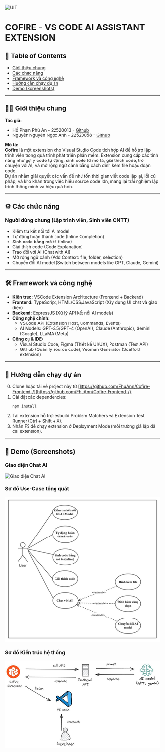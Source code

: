 ![UIT](https://img.shields.io/badge/from-UIT%20VNUHCM-blue?style=for-the-badge&link=https%3A%2F%2Fwww.uit.edu.vn%2F)

# COFIRE - VS CODE AI ASSISTANT EXTENSION

## 📑 Table of Contents
* [Giới thiệu chung](#giới-thiệu-chung)
* [Các chức năng](#các-chức-năng)
* [Framework và công nghệ](#framework-và-công-nghệ)
* [Hướng dẫn chạy dự án](#hướng-dẫn-chạy-dự-án)
* [Demo (Screenshots)](#demo-screenshots)

---

## 👨‍💻 Giới thiệu chung
**Tác giả:**  
- Hồ Phạm Phú An - 22520013 - [Github](https://github.com/FhuAnn)  
- Nguyễn Nguyên Ngọc Anh - 22520058 - [Github](https://github.com/AndreNguyen03)  

**Mô tả:**  
**Cofire** là một extension cho Visual Studio Code tích hợp AI để hỗ trợ lập trình viên trong quá trình phát triển phần mềm. Extension cung cấp các tính năng như gợi ý code tự động, sinh code từ mô tả, giải thích code, trò chuyện với AI, và mở rộng ngữ cảnh bằng cách đính kèm file hoặc đoạn code.  
Dự án nhằm giải quyết các vấn đề như tốn thời gian viết code lặp lại, lỗi cú pháp, và khó khăn trong việc hiểu source code lớn, mang lại trải nghiệm lập trình thông minh và hiệu quả hơn.  

---

## ⚙️ Các chức năng
### Người dùng chung (Lập trình viên, Sinh viên CNTT)
- Kiểm tra kết nối tới AI model  
- Tự động hoàn thành code (Inline Completion)  
- Sinh code bằng mô tả (Inline)  
- Giải thích code (Code Explanation)  
- Trao đổi với AI (Chat with AI)  
- Mở rộng ngữ cảnh (Add Context: file, folder, selection)  
- Chuyển đổi AI model (Switch between models like GPT, Claude, Gemini)  

---

## 🛠 Framework và công nghệ
- **Kiến trúc:** VSCode Extension Architecture (Frontend + Backend)  
- **Frontend:** TypeScript, HTML/CSS/JavaScript (Xây dựng UI chat và giao diện)  
- **Backend:** ExpressJS (Xử lý API kết nối AI models)  
- **Công nghệ chính:**  
  - VSCode API (Extension Host, Commands, Events)  
  - AI Models: GPT-3.5/GPT-4 (OpenAI), Claude (Anthropic), Gemini (Google), LLaMA (Meta)  
- **Công cụ & IDE:**  
  - Visual Studio Code, Figma (Thiết kế UI/UX), Postman (Test API)  
  - GitHub (Quản lý source code), Yeoman Generator (Scaffold extension)  

---

## 🔧 Hướng dẫn chạy dự án
0. Clone hoặc tải về project này từ [https://github.com/FhuAnn/Cofire-Frontend-/](https://github.com/FhuAnn/Cofire-Frontend-/).  
1. Cài đặt các dependencies:  
   ```
   npm install
   ```  
2. Tải extension hỗ trợ: esbuild Problem Matchers và Extension Test Runner (Ctrl + Shift + X).  
3. Nhấn F5 để chạy extension ở Deployment Mode (môi trường giả lập đã cài extension).  

---

## 📸 Demo (Screenshots)
### Giao diện Chat AI
![Giao diện Chat AI](https://github.com/FhuAnn/Cofire-Frontend-/blob/main/images/chat-ai.jpg?raw=true)

### Sơ đồ Use-Case tổng quát
![Use-Case Diagram](https://github.com/FhuAnn/Cofire-Frontend-/blob/main/images/use-case.jpg?raw=true)

### Sơ đồ Kiến trúc hệ thống
![Kiến trúc hệ thống](https://github.com/FhuAnn/Cofire-Frontend-/blob/main/images/architect.jpg?raw=true)
